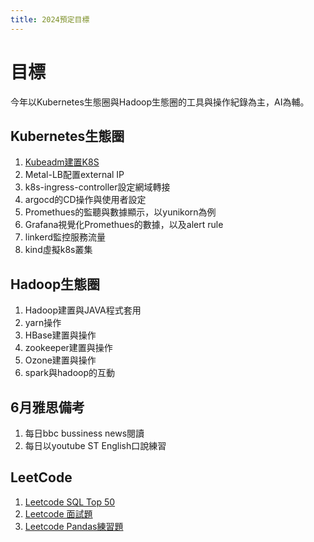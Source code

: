 ```yaml
---
title: 2024預定目標
---
```


# 目標
今年以Kubernetes生態圈與Hadoop生態圈的工具與操作紀錄為主，AI為輔。
## Kubernetes生態圈
1. [Kubeadm建置K8S](docs/kubernetes-native/install.md)
2. Metal-LB配置external IP
3. k8s-ingress-controller設定網域轉接
4. argocd的CD操作與使用者設定
5. Promethues的監聽與數據顯示，以yunikorn為例
6. Grafana視覺化Promethues的數據，以及alert rule
7. linkerd監控服務流量
8. kind虛擬k8s叢集

## Hadoop生態圈
1. Hadoop建置與JAVA程式套用
2. yarn操作
3. HBase建置與操作
4. zookeeper建置與操作
5. Ozone建置與操作
6. spark與hadoop的互動

## 6月雅思備考
1. 每日bbc bussiness news閱讀
2. 每日以youtube ST English口說練習

## LeetCode

1. [Leetcode SQL Top 50](https://leetcode.com/studyplan/top-sql-50/)
2. [Leetcode 面試題](https://leetcode.com/studyplan/top-interview-150/)
3. [Leetcode Pandas練習題](https://leetcode.com/studyplan/introduction-to-pandas/)